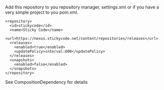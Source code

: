 Add this repository to you repository manager, settings.xml or if you have a very simple project to you pom.xml.

```
<repository>
  <id>stickycode</id>
  <name>Sticky Code</name>
  <url>https://nexus.stickycode.net/content/repositories/releases</url>
  <releases>
    <enabled>true</enabled>
    <updatePolicy>interval:600</updatePolicy>
  </releases>
  <snapshots>
    <enabled>false</enabled>
  </snapshots>
</repository>
```

See CompositionDependency for details